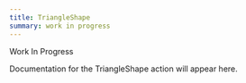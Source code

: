```yaml
---
title: TriangleShape
summary: work in progress
---
```


Work In Progress

Documentation for the TriangleShape action will appear here.